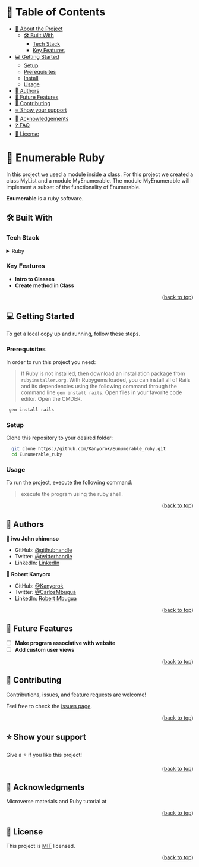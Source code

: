 # 📗 Table of Contents

- [📖 About the Project](#about-project)
  - [🛠 Built With](#built-with)
    - [Tech Stack](#tech-stack)
    - [Key Features](#key-features)
- [💻 Getting Started](#getting-started)
  - [Setup](#setup)
  - [Prerequisites](#prerequisites)
  - [Install](#install)
  - [Usage](#usage)
- [👥 Authors](#authors)
- [🔭 Future Features](#future-features)
- [🤝 Contributing](#contributing)
- [⭐️ Show your support](#support)
- [🙏 Acknowledgements](#acknowledgements)
- [❓ FAQ](#faq)
- [📝 License](#license)

<!-- PROJECT DESCRIPTION -->

# 📖 Enumerable Ruby <a name="about-project"></a>

In this project we used a module inside a class. For this project we created a class MyList and a module MyEnumerable. The module MyEnumerable will implement a subset of the functionality of Enumerable.

**Enumerable** is a ruby software.

## 🛠 Built With <a name="built-with"></a>

### Tech Stack <a name="tech-stack"></a>
<details>
<summary>Ruby</summary>
  <ul>
    <li><a href="https://www.tutorialspoint.com/ruby-on-rails/rails-installation.htm">Ruby on Rails</a></li>
  </ul>
</details>

<!-- Features -->

### Key Features <a name="key-features"></a>

- **Intro to Classes**
- **Create method in Class**


<p align="right">(<a href="#readme-top">back to top</a>)</p>

<!-- GETTING STARTED -->

## 💻 Getting Started <a name="getting-started"></a>

To get a local copy up and running, follow these steps.

### Prerequisites

In order to run this project you need:

> If Ruby is not installed, then download an installation package from `rubyinstaller.org`.
> With Rubygems loaded, you can install all of Rails and its dependencies using the following command through the command line `gem install rails`.
> Open files in your favorite code editor.
> Open the CMDER.
```sh
 gem install rails
```

### Setup

Clone this repository to your desired folder:

```sh
  git clone https://github.com/Kanyorok/Eunumerable_ruby.git
  cd Eunumerable_ruby
```

### Usage

To run the project, execute the following command:

> execute the program using the ruby shell.

<p align="right">(<a href="#readme-top">back to top</a>)</p>

<!-- AUTHORS -->

## 👥 Authors <a name="authors"></a>

👤 **iwu John chinonso**

- GitHub: [@githubhandle](https://github.com/maths29)
- Twitter: [@twitterhandle](https://twitter.com/maths29)
- LinkedIn: [LinkedIn](https://www.linkedin.com/in/iwu-john-b92b01148/)

👤 **Robert Kanyoro**

- GitHub: [@Kanyorok](https://github.com/Kanyorok)
- Twitter: [@CarlosMbugua](https://twitter.com/CarlosMbugua)
- LinkedIn: [Robert Mbugua](https://www.linkedin.com/in/robert-mbugua-kanyoro/)


<p align="right">(<a href="#readme-top">back to top</a>)</p>

<!-- FUTURE FEATURES -->

## 🔭 Future Features <a name="future-features"></a>

- [ ] **Make program associative with website**
- [ ] **Add custom user views**

<p align="right">(<a href="#readme-top">back to top</a>)</p>

<!-- CONTRIBUTING -->

## 🤝 Contributing <a name="contributing"></a>

Contributions, issues, and feature requests are welcome!

Feel free to check the [issues page](https://github.com/Kanyorok/Eunumerable_ruby/issues).


<p align="right">(<a href="#readme-top">back to top</a>)</p>

## ⭐️ Show your support <a name="support"></a>

Give a ⭐️ if you like this project!

<p align="right">(<a href="#readme-top">back to top</a>)</p>

<!-- ACKNOWLEDGEMENTS -->

## 🙏 Acknowledgments <a name="acknowledgements"></a>

Microverse materials and Ruby tutorial at <a href="https://www.tutorialspoint.com/ruby-on-rails/rails-installation.htm"> 

<p align="right">(<a href="#readme-top">back to top</a>)</p>

<!-- LICENSE -->

## 📝 License <a name="license"></a>

This project is [MIT](./LICENSE) licensed.

<p align="right">(<a href="#readme-top">back to top</a>)</p>